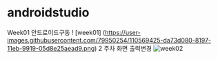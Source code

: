 # androidstudio
Week01
안드로이드구동
! [week01] (https://user-images.githubusercontent.com/79950254/110569425-da73d080-8197-11eb-9919-05d8e25aead9.png)
2 주차
화면 출력변경
![week02](https://user-images.githubusercontent.com/79950254/110569493-efe8fa80-8197-11eb-946d-177f0d3943be.PNG)
